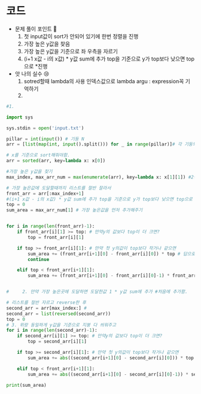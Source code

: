 # 코드

- 문제 풀이 포인트 🤞
    1. 첫 input값이 sort가 안되어 있기에 한번 정렬을 진행
    2. 가장 높은 y값을 찾음
    3. 가장 높은 y값을 기준으로 좌 우측을 자르기
    4. (i+1 x값 - i의 x값) * y값 sum에 추가 top을 기준으로 y가 top보다 낮으면 top으로 *진행
- 앗 나의 실수 😢
    1. sotred할때 lambda의 사용 인덱스값으로 lambda argu : expression꼭 기억하기
    2. 

```python
#1.

import sys

sys.stdin = open('input.txt')

pillar = int(input()) # 기둥 N
arr = [list(map(int, input().split())) for _ in range(pillar)]# 각 기둥의 왼쪽면의 위치를 나타내기에 +1씩하면 계산하기 쉬워짐

# x를 기준으로 sort해줘야함.
arr = sorted(arr, key=lambda x: x[0])

#가장 높은 y값을 찾기
max_index, max_arr_num = max(enumerate(arr), key=lambda x: x[1][1]) #2번째 기준으로 최대값 뽑아오기.

# 가장 높은값에 도달할때까지 리스트를 절반 잘라서
front_arr = arr[:max_index+1]
#(i+1 x값 - i의 x값) * y값 sum에 추가 top을 기준으로 y가 top보다 낮으면 top으로 *진행
top = 0
sum_area = max_arr_num[1] # 가장 높은값을 먼저 추가해주기


for i in range(len(front_arr)-1):
    if front_arr[i][1] >= top: # 만약y의 값보다 top이 더 크면?
        top = front_arr[i][1]

    if top >= front_arr[i][1]: # 만약 첫 y의값이 top보다 작거나 같으면
        sum_area += (front_arr[i+1][0] - front_arr[i][0]) * top # 답으로 곱해줘야지 그리고 더해줘.
        continue

    elif top < front_arr[i+1][1]:
        sum_area += (front_arr[i+1][0] - front_arr[i][0]-1) * front_arr[i][1] # 만약 top값보다 다음값이 더 크면 거기까지 곱해주기


#     2. 만약 가장 높은곳에 도달하면 도달한값 1 * y값 sum에 추가 #처음에 추가함.

# 리스트를 절반 자르고 reverse한 후
second_arr = arr[max_index:] #
second_arr = list(reversed(second_arr))
top = 0
# 3. 위랑 동일하게 y값을 기준으로 지붕 다 씌워주고
for i in range(len(second_arr)-1):
    if second_arr[i][1] >= top: # 만약y의 값보다 top이 더 크면?
        top = second_arr[i][1]

    if top >= second_arr[i][1]: # 만약 첫 y의값이 top보다 작거나 같으면
        sum_area += abs((second_arr[i+1][0] - second_arr[i][0])) * top # 답으로 곱해줘야지 그리고 더해줘.

    elif top < front_arr[i+1][1]:
        sum_area += abs((second_arr[i+1][0] - second_arr[i][0]-1)) * second_arr[i][1]

print(sum_area)
```